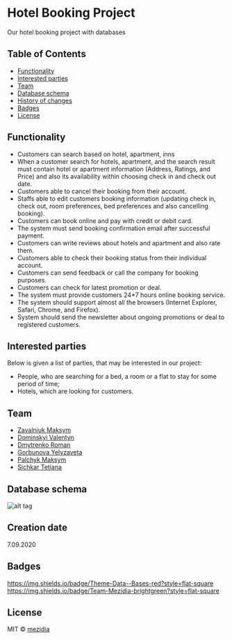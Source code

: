 # Hotel Booking Project
Our hotel booking project with databases

## Table of Contents

- [Functionality](#functionality)
- [Interested parties](#interested-parties)
- [Team](#team)
- [Database schema](#database-schema)
- [History of changes](https://github.com/mezidia/hotel-booking/blob/master/CHANGELOG.md)
- [Badges](#badges)
- [License](#license)

## Functionality

- Customers can search based on hotel, apartment, inns
- When a customer search for hotels, apartment, and the search result must contain hotel or
apartment information (Address, Ratings, and Price) and also its availability within
choosing check in and check out date.
- Customers able to cancel their booking from their account.
- Staffs able to edit customers booking information (updating check in, check out, room
preferences, bed preferences and also cancelling booking).
- Customers can book online and pay with credit or debit card.
- The system must send booking confirmation email after successful payment.
- Customers can write reviews about hotels and apartment and also rate them.
- Customers able to check their booking status from their individual account.
- Customers can send feedback or call the company for booking purposes.
- Customers can check for latest promotion or deal.
- The system must provide customers 24*7 hours online booking service.
- The system should support almost all the browsers (Internet Explorer, Safari, Chrome,
and Firefox).
- System should send the newsletter about ongoing promotions or deal to registered
customers.

## Interested parties
Below is given a list of parties, that may be interested in our project:

- People, who are searching for a bed, a room or a flat to stay for some period of time;
- Hotels, which are looking for customers.

## Team

- [Zavalniuk Maksym](https://github.com/mezgoodle)
- [Dominskyi Valentyn](https://github.com/VsIG-official)
- [Dmytrenko Roman](https://github.com/Dmytrenko-Roman)
- [Gorbunova Yelyzaveta](https://github.com/lizardlynx)
- [Palchyk Maksym](https://github.com/La7rodectus)
- [Sichkar Tetiana](https://github.com/fhrr-sht)

## Database schema
![alt tag](https://i.imgur.com/LcVHHgH.png)

## Creation date
7.09.2020

## Badges
https://img.shields.io/badge/Theme-Data--Bases-red?style=flat-square
https://img.shields.io/badge/Team-Mezidia-brightgreen?style=flat-square

## License
MIT © [mezidia](https://github.com/mezidia)
